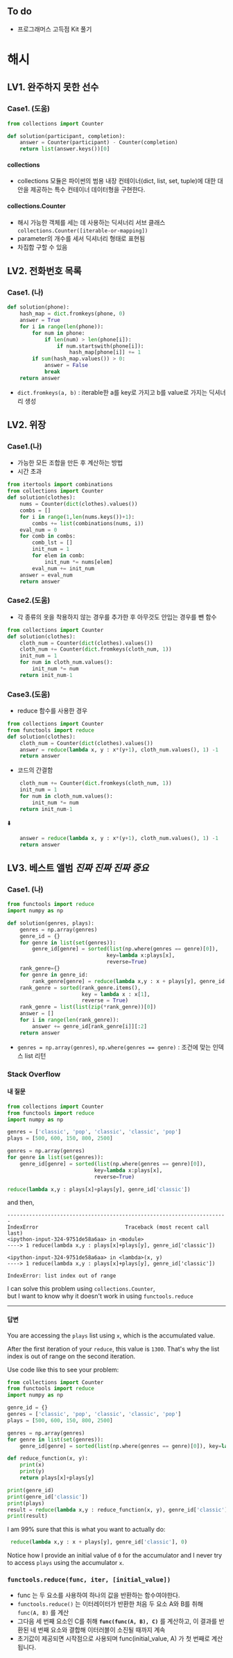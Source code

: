 ## To do
- 프로그래머스 고득점 Kit 풀기

# 해시
## LV1. 완주하지 못한 선수
### Case1. (도움)
```python
from collections import Counter

def solution(participant, completion):
    answer = Counter(participant) - Counter(completion)
    return list(answer.keys())[0]
```
#### collections
- collections 모듈은 파이썬의 범용 내장 컨테이너(dict, list, set, tuple)에 대한 대안을 제공하는 특수 컨테이너 데이터형을 구현한다.
#### collections.Counter
- 해시 가능한 객체를 세는 데 사용하는 딕셔너리 서브 클래스
`collections.Counter([iterable-or-mapping])`
- parameter의 개수를 세서 딕셔너리 형태로 표현됨
- 차집합 구할 수 있음

## LV2. 전화번호 목록
### Case1. (나)
```python
def solution(phone):
    hash_map = dict.fromkeys(phone, 0)
    answer = True
    for i in range(len(phone)):
        for num in phone:
            if len(num) > len(phone[i]):
                if num.startswith(phone[i]):
                    hash_map[phone[i]] += 1
        if sum(hash_map.values()) > 0:
            answer = False
            break
    return answer
```
- `dict.fromkeys(a, b)` : iterable한 a를 key로 가지고 b를 value로 가지는 딕셔너리 생성

## LV2. 위장
### Case1.(나) 
- 가능한 모든 조합을 만든 후 계산하는 방법 
- 시간 초과
```python
from itertools import combinations
from collections import Counter
def solution(clothes):
    nums = Counter(dict(clothes).values())
    combs = []
    for i in range(1,len(nums.keys())+1):
        combs += list(combinations(nums, i))
    eval_num = 0
    for comb in combs:
        comb_lst = []
        init_num = 1
        for elem in comb:
            init_num *= nums[elem]
        eval_num += init_num
    answer = eval_num
    return answer
```
### Case2.(도움)
- 각 종류의 옷을 착용하지 않는 경우를 추가한 후 아무것도 안입는 경우를 뺀 함수
```python
from collections import Counter
def solution(clothes):
    cloth_num = Counter(dict(clothes).values())
    cloth_num += Counter(dict.fromkeys(cloth_num, 1))
    init_num = 1
    for num in cloth_num.values():
        init_num *= num
    return init_num-1
```

### Case3.(도움)
- reduce 함수를 사용한 경우
```python
from collections import Counter
from functools import reduce
def solution(clothes):
    cloth_num = Counter(dict(clothes).values())
    answer = reduce(lambda x, y : x*(y+1), cloth_num.values(), 1) -1
    return answer
```
- 코드의 간결함
```python
    cloth_num += Counter(dict.fromkeys(cloth_num, 1))
    init_num = 1
    for num in cloth_num.values():
        init_num *= num
    return init_num-1
```
:arrow_down:
```python
    answer = reduce(lambda x, y : x*(y+1), cloth_num.values(), 1) -1
    return answer
```

## **LV3. 베스트 앨범** *진짜 진짜 진짜 중요*
### **Case1.** (나)
```python
from functools import reduce
import numpy as np

def solution(genres, plays):
    genres = np.array(genres)
    genre_id = {}
    for genre in list(set(genres)):
        genre_id[genre] = sorted(list(np.where(genres == genre)[0]),
                                key=lambda x:plays[x],
                                reverse=True)
    rank_genre={}
    for genre in genre_id:
        rank_genre[genre] = reduce(lambda x,y : x + plays[y], genre_id[genre], 0)
    rank_genre = sorted(rank_genre.items(),
                        key = lambda x : x[1],
                        reverse = True)
    rank_genre = list(list(zip(*rank_genre))[0])
    answer = []
    for i in range(len(rank_genre)):
        answer += genre_id[rank_genre[i]][:2]
    return answer
```
- `genres = np.array(genres)`, `np.where(genres == genre)` : 조건에 맞는 인덱스 list 리턴

### **Stack Overflow**

#### 내 질문 
```python
from collections import Counter
from functools import reduce
import numpy as np

genres = ['classic', 'pop', 'classic', 'classic', 'pop']
plays = [500, 600, 150, 800, 2500]	

genres = np.array(genres)
for genre in list(set(genres)):
    genre_id[genre] = sorted(list(np.where(genres == genre)[0]),
                            key=lambda x:plays[x],
                            reverse=True)
```
```python
reduce(lambda x,y : plays[x]+plays[y], genre_id['classic'])
```
and then, 

```
-----------------------------------------------------------------------
IndexError                            Traceback (most recent call last)
<ipython-input-324-9751de58a6aa> in <module>
----> 1 reduce(lambda x,y : plays[x]+plays[y], genre_id['classic'])

<ipython-input-324-9751de58a6aa> in <lambda>(x, y)
----> 1 reduce(lambda x,y : plays[x]+plays[y], genre_id['classic'])

IndexError: list index out of range
```
I can solve this problem using `collections.Counter`,   
but I want to know why it doesn't work in using `functools.reduce` 

---
#### 답변 
You are accessing the `plays` list using `x`, which is the accumulated value.

After the first iteration of your `reduce`, this value is `1300`. That's why the list index is out of range on the second iteration.

Use code like this to see your problem:

``` python
from collections import Counter
from functools import reduce
import numpy as np

genre_id = {}
genres = ['classic', 'pop', 'classic', 'classic', 'pop']
plays = [500, 600, 150, 800, 2500]

genres = np.array(genres)
for genre in list(set(genres)):
    genre_id[genre] = sorted(list(np.where(genres == genre)[0]), key=lambda x:plays[x], reverse=True)

def reduce_function(x, y):
    print(x)
    print(y)
    return plays[x]+plays[y]

print(genre_id)
print(genre_id['classic'])
print(plays)
result = reduce(lambda x,y : reduce_function(x, y), genre_id['classic'])
print(result)
```

I am 99% sure that this is what you want to actually do:
```python
 reduce(lambda x,y : x + plays[y], genre_id['classic'], 0)
```
Notice how I provide an initial value of `0` for the accumulator and I never try to access `plays` using the accumulator `x`.

 
### `functools.reduce(func, iter, [initial_value])`   
- func 는 두 요소를 사용하여 하나의 값을 반환하는 함수여야한다. 
- `functools.reduce()` 는 이터레이터가 반환한 처음 두 요소 A와 B를 취해 `func(A, B)` 를 계산
- 그다음 세 번째 요소인 C를 취해 **`func(func(A, B), C)`** 를 계산하고, 이 결과를 반환된 네 번째 요소와 결합해 이터러블이 소진될 때까지 계속
- 초기값이 제공되면 시작점으로 사용되며 func(initial_value, A) 가 첫 번째로 계산됩니다.
